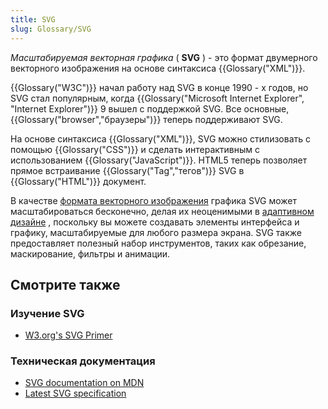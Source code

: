 ```yaml
---
title: SVG
slug: Glossary/SVG
---
```


_Масштабируемая векторная графика_ ( **SVG** ) - это формат двумерного векторного изображения на основе синтаксиса {{Glossary("XML")}}.

{{Glossary("W3C")}} начал работу над SVG в конце 1990 - х годов, но SVG стал популярным, когда {{Glossary("Microsoft Internet Explorer", "Internet Explorer")}} 9 вышел с поддержкой SVG. Все основные, {{Glossary("browser","браузеры")}} теперь поддерживают SVG.

На основе синтаксиса {{Glossary("XML")}}, SVG можно стилизовать с помощью {{Glossary("CSS")}} и сделать интерактивным с использованием {{Glossary("JavaScript")}}. HTML5 теперь позволяет прямое встраивание {{Glossary("Tag","тегов")}} SVG в {{Glossary("HTML")}} документ.

В качестве [формата векторного изображения](http://en.wikipedia.org/wiki/Vector_graphics) графика SVG может масштабироваться бесконечно, делая их неоценимыми в [адаптивном дизайне](/ru/docs/Glossary/responsive_design) , поскольку вы можете создавать элементы интерфейса и графику, масштабируемые для любого размера экрана. SVG также предоставляет полезный набор инструментов, таких как обрезание, маскирование, фильтры и анимации.

## Смотрите также

### Изучение SVG

- [W3.org's SVG Primer](https://www.w3.org/Graphics/SVG/IG/resources/svgprimer.html)

### Техническая документация

- [SVG documentation on MDN](/ru/docs/Web/SVG)
- [Latest SVG specification](http://www.w3.org/TR/SVG/)
